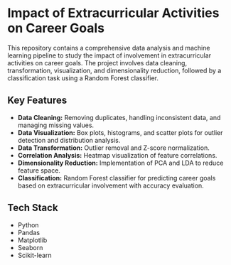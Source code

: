# Impact of Extracurricular Activities on Career Goals

This repository contains a comprehensive data analysis and machine learning pipeline to study the impact of involvement in extracurricular activities on career goals. The project involves data cleaning, transformation, visualization, and dimensionality reduction, followed by a classification task using a Random Forest classifier.

## Key Features

- **Data Cleaning:** Removing duplicates, handling inconsistent data, and managing missing values.
- **Data Visualization:** Box plots, histograms, and scatter plots for outlier detection and distribution analysis.
- **Data Transformation:** Outlier removal and Z-score normalization.
- **Correlation Analysis:** Heatmap visualization of feature correlations.
- **Dimensionality Reduction:** Implementation of PCA and LDA to reduce feature space.
- **Classification:** Random Forest classifier for predicting career goals based on extracurricular involvement with accuracy evaluation.

## Tech Stack

- Python
- Pandas
- Matplotlib
- Seaborn
- Scikit-learn
